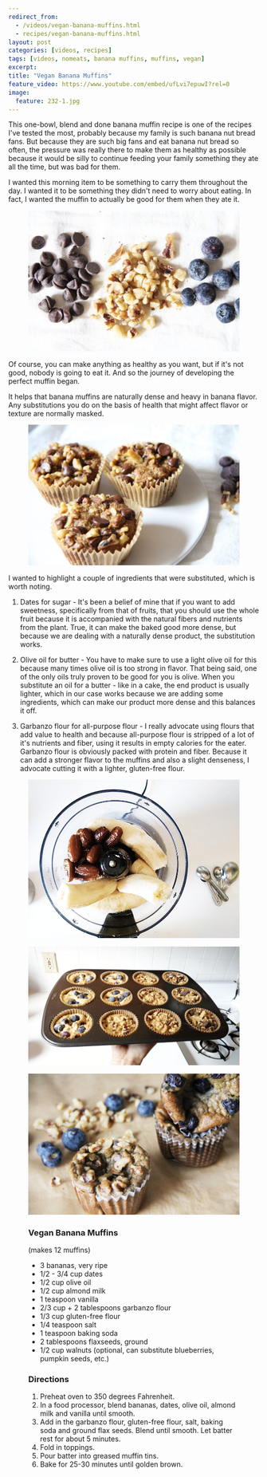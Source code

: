 ```yaml
---
redirect_from: 
  - /videos/vegan-banana-muffins.html
  - recipes/vegan-banana-muffins.html
layout: post
categories: [videos, recipes]
tags: [videos, nomeats, banana muffins, muffins, vegan]
excerpt: 
title: "Vegan Banana Muffins"
feature_video: https://www.youtube.com/embed/ufLvi7epuwI?rel=0 
image:
  feature: 232-1.jpg
---
```


This one-bowl, blend and done banana muffin recipe is one of the recipes I've tested the most, probably because my family is such banana nut bread fans.  But because they are such big fans and eat banana nut bread so often, the pressure was really there to make them as healthy as possible because it would be silly to continue feeding your family something they ate all the time, but was bad for them.

I wanted this morning item to be something to carry them throughout the day.  I wanted it to be something they didn't need to worry about eating. In fact, I wanted the muffin to actually be good for them when they ate it.  

<figure>
    <img src="/images/232-5.jpg">
</figure>


Of course, you can make anything as healthy as you want, but if it's not good, nobody is going to eat it.  And so the journey of developing the perfect muffin began.  

It helps that banana muffins are naturally dense and heavy in banana flavor.  Any substitutions you do on the basis of health that might affect flavor or texture are normally masked.  

<figure>
    <img src="/images/232-3.jpg">
</figure>


I wanted to highlight a couple of ingredients that were substituted, which is worth noting.  

1. Dates for sugar - It's been a belief of mine that if you want to add sweetness, specifically from that of fruits, that you should use the whole fruit because it is accompanied with the natural fibers and nutrients from the plant.  True, it can make the baked good more dense, but because we are dealing with a naturally dense product, the substitution works.

2. Olive oil for butter - You have to make sure to use a light olive oil for this because many times olive oil is too strong in flavor.  That being said, one of the only oils truly proven to be good for you is olive.  When you substitute an oil for a butter - like in a cake, the end product is usually lighter, which in our case works because we are adding some ingredients, which can make our product more dense and this balances it off.

3. Garbanzo flour for all-purpose flour - I really advocate using flours that add value to health and because all-purpose flour is stripped of a lot of it's nutrients and fiber, using it results in empty calories for the eater.  Garbanzo flour is obviously packed with protein and fiber.  Because it can add a stronger flavor to the muffins and also a slight denseness, I advocate cutting it with a lighter, gluten-free flour.


<figure>
    <img src="/images/232-8.jpg">
</figure>

<figure>
    <img src="/images/232-10.jpg">
</figure>

<figure>
    <img src="/images/232-2.jpg">
</figure>


<figure class="ingredients" markdown="1">

### Vegan Banana Muffins

(makes 12 muffins)

- 3 bananas, very ripe
- 1/2 - 3/4 cup dates
- 1/2 cup olive oil
- 1/2 cup almond milk
- 1 teaspoon vanilla
- 2/3 cup + 2 tablespoons garbanzo flour
- 1/3 cup gluten-free flour
- 1/4 teaspoon salt
- 1 teaspoon baking soda
- 2 tablespoons flaxseeds, ground
- 1/2 cup walnuts (optional, can substitute blueberries, pumpkin seeds, etc.)



</figure>

<figure class="directions" markdown="1">

### Directions

1. Preheat oven to 350 degrees Fahrenheit.
2. In a food processor, blend bananas, dates, olive oil, almond milk and vanilla until smooth.
3. Add in the garbanzo flour, gluten-free flour, salt, baking soda and ground flax seeds.  Blend until smooth.  Let batter rest for about 5 minutes.
4. Fold in toppings.
5. Pour batter into greased muffin tins.
6. Bake for 25-30 minutes until golden brown.
</figure>
